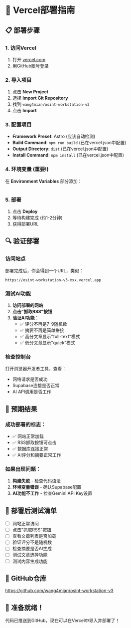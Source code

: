 # 🚀 Vercel部署指南

## 📋 部署步骤

### 1. 访问Vercel
1. 打开 [vercel.com](https://vercel.com)
2. 用GitHub账号登录

### 2. 导入项目
1. 点击 **New Project**
2. 选择 **Import Git Repository**
3. 找到 `wang4mian/osint-workstation-v3`
4. 点击 **Import**

### 3. 配置项目
- **Framework Preset**: Astro (应该自动检测)
- **Build Command**: `npm run build` (已在vercel.json中配置)
- **Output Directory**: `dist` (已在vercel.json中配置)
- **Install Command**: `npm install` (已在vercel.json中配置)

### 4. 环境变量 (重要!)
在 **Environment Variables** 部分添加：

```

```

### 5. 部署
1. 点击 **Deploy**
2. 等待构建完成 (约1-2分钟)
3. 获得部署URL

## 🔍 验证部署

### 访问站点
部署完成后，你会得到一个URL，类似：
```
https://osint-workstation-v3-xxx.vercel.app
```

### 测试AI功能
1. **访问部署的网站**
2. **点击"抓取RSS"按钮**
3. **验证AI功能**：
   - ✅ 评分不再是7-9随机数
   - ✅ 摘要不再是简单拼接
   - ✅ 高分文章显示"full-text"模式
   - ✅ 低分文章显示"quick"模式

### 检查控制台
打开浏览器开发者工具，查看：
- 网络请求是否成功
- Supabase连接是否正常
- AI API调用是否工作

## 🎯 预期结果

### 成功部署的标志：
- ✅ 网站正常加载
- ✅ RSS抓取按钮可点击
- ✅ 数据库连接正常
- ✅ AI评分和摘要正常工作

### 如果出现问题：
1. **构建失败** - 检查代码语法
2. **环境变量错误** - 确认Supabase配置
3. **AI功能不工作** - 检查Gemini API Key设置

## 📝 部署后测试清单

- [ ] 网站正常访问
- [ ] 点击"抓取RSS"按钮
- [ ] 查看文章列表是否加载
- [ ] 验证评分不是随机数
- [ ] 检查摘要是否AI生成
- [ ] 测试文章选择功能
- [ ] 测试内容生成功能

## 🚀 GitHub仓库
https://github.com/wang4mian/osint-workstation-v3

## 🎉 准备就绪！
代码已推送到GitHub，现在可以在Vercel中导入并部署了！